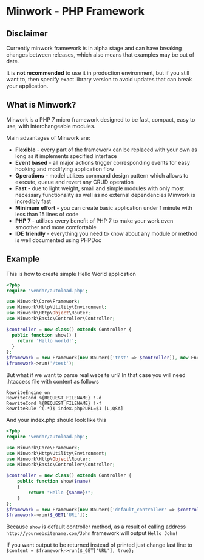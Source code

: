 # Minwork - PHP Framework
## Disclaimer
Currently minwork framework is in alpha stage and can have breaking changes between releases, which also means that examples may be out of date.

It is **not recommended** to use it in production environment, but if you still want to, then specify exact library version to avoid updates that can break your application. 

## What is Minwork?
Minwork is a PHP 7 micro framework designed to be fast, compact, easy to use, with interchangeable modules.

Main advantages of Minwork are:
- **Flexible** - every part of the framework can be replaced with your own as long as it implements specified interface
- **Event based** - all major actions trigger corresponding events for easy hooking and modifying application flow
- **Operations** - model utilizes command design pattern which allows to execute, queue and revert any CRUD operation
- **Fast** - due to light weight, small and simple modules with only most necessary functionality as well as no external dependencies Minwork is incredibly fast
- **Minimum effort** - you can create basic application under 1 minute with less than 15 lines of code
- **PHP 7** - utilizes every benefit of PHP 7 to make your work even smoother and more comfortable 
- **IDE friendly** - everything you need to know about any module or method is well documented using PHPDoc

## Example
This is how to create simple Hello World application
```php
<?php
require 'vendor/autoload.php';

use Minwork\Core\Framework;
use Minwork\Http\Utility\Environment;
use Minwork\Http\Object\Router;
use Minwork\Basic\Controller\Controller;

$controller = new class() extends Controller {
  public function show() {
    return 'Hello world!';
  }
};
$framework = new Framework(new Router(['test' => $controller]), new Environment());
$framework->run('/test');
```

But what if we want to parse real website url? In that case you will need .htaccess file with content as follows
```
RewriteEngine on
RewriteCond %{REQUEST_FILENAME} !-d
RewriteCond %{REQUEST_FILENAME} !-f
RewriteRule ^(.*)$ index.php?URL=$1 [L,QSA]
```
And your index.php should look like this
```php
<?php
require 'vendor/autoload.php';

use Minwork\Core\Framework;
use Minwork\Http\Utility\Environment;
use Minwork\Http\Object\Router;
use Minwork\Basic\Controller\Controller;

$controller = new class() extends Controller {
    public function show($name)
    {
        return "Hello {$name}!";
    }
};
$framework = new Framework(new Router(['default_controller' => $controller]), new Environment());
$framework->run($_GET['URL']);
```
Because `show` is default controller method, as a result of calling address `http://yourwebsitename.com/John` framework will output `Hello John!`

If you want output to be returned instead of printed just change last line to `$content = $framework->run($_GET['URL'], true);`